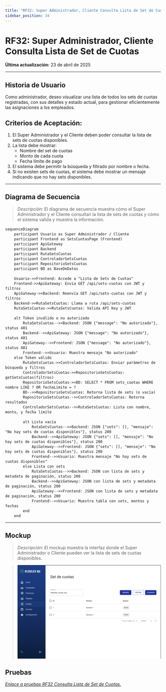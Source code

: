 ```yaml
---
title: "RF32: Super Administrador, Cliente Consulta Lista de Set de Cuotas"
sidebar_position: 34
---
```


# RF32: Super Administrador, Cliente Consulta Lista de Set de Cuotas

**Última actualización:** 23 de abril de 2025

---

## Historia de Usuario

Como administrador, deseo visualizar una lista de todos los sets de cuotas registradas, con sus detalles y estado actual, para gestionar eficientemente las asignaciones a los empleados.

## **Criterios de Aceptación:**

1. El Super Administrador y el Cliente deben poder consultar la lista de sets de cuotas disponibles.
2. La lista debe mostrar:
   - Nombre del set de cuotas
   - Monto de cada cuota
   - Fecha límite de pago
3. El sistema debe permitir la búsqueda y filtrado por nombre o fecha.
4. Si no existen sets de cuotas, el sistema debe mostrar un mensaje indicando que no hay sets disponibles.

---

## **Diagrama de Secuencia**

> _Descripción_: El diagrama de secuencia muestra cómo el Super Administrador y el Cliente consultan la lista de sets de cuotas y cómo el sistema valida y muestra la información.

```mermaid
sequenceDiagram
    participant Usuario as Super Administrador / Cliente
    participant Frontend as SetsCuotasPage (Frontend)
    participant ApiGateway
    participant Backend
    participant RutaSetsCuotas
    participant ControladorSetsCuotas
    participant RepositorioSetsCuotas
    participant BD as BaseDeDatos

    Usuario->>Frontend: Accede a "Lista de Sets de Cuotas"
    Frontend->>ApiGateway: Envia GET /api/sets-cuotas con JWT y filtros
    ApiGateway->>Backend: Reenvía GET /api/sets-cuotas con JWT y filtros
    Backend->>RutaSetsCuotas: Llama a ruta /api/sets-cuotas
    RutaSetsCuotas->>RutaSetsCuotas: Valida API Key y JWT

    alt Token inválido o no autorizado
        RutaSetsCuotas-->>Backend: JSON {"message": "No autorizado"}, status 401
        Backend-->>ApiGateway: JSON {"message": "No autorizado"}, status 401
        ApiGateway-->>Frontend: JSON {"message": "No autorizado"}, status 401
        Frontend-->>Usuario: Muestra mensaje "No autorizado"
    else Token válido
        RutaSetsCuotas->>ControladorSetsCuotas: Enviar parámetros de búsqueda y filtros
        ControladorSetsCuotas->>RepositorioSetsCuotas: getSetsCuotas(filtros)
        RepositorioSetsCuotas->>BD: SELECT * FROM sets_cuotas WHERE nombre LIKE ? OR fechaLimite = ?
        BD-->>RepositorioSetsCuotas: Retorna lista de sets (o vacía)
        RepositorioSetsCuotas-->>ControladorSetsCuotas: Retorna resultados
        ControladorSetsCuotas-->>RutaSetsCuotas: Lista con nombre, monto, y fecha límite

        alt Lista vacía
            RutaSetsCuotas-->>Backend: JSON {"sets": [], "mensaje": "No hay sets de cuotas disponibles"}, status 200
            Backend-->>ApiGateway: JSON {"sets": [], "mensaje": "No hay sets de cuotas disponibles"}, status 200
            ApiGateway-->>Frontend: JSON {"sets": [], "mensaje": "No hay sets de cuotas disponibles"}, status 200
            Frontend-->>Usuario: Muestra mensaje "No hay sets de cuotas disponibles"
        else Lista con sets
            RutaSetsCuotas-->>Backend: JSON con lista de sets y metadata de paginación, status 200
            Backend-->>ApiGateway: JSON con lista de sets y metadata de paginación, status 200
            ApiGateway-->>Frontend: JSON con lista de sets y metadata de paginación, status 200
            Frontend-->>Usuario: Muestra tabla con sets, montos y fechas
        end
    end
```
---

## **Mockup**

> _Descripción_: El mockup muestra la interfaz donde el Super Administrador o Cliente pueden ver la lista de sets de cuotas disponibles.

> ![Interfaz de consultar set de cuotas](imagenes/Consulta_set_cuotas.png)

## **Pruebas**

_<u>[Enlace a pruebas RF32 Consulta Lista de Set de Cuotas.](https://docs.google.com/spreadsheets/d/1NLGwGrGA5PVOEzLaqxa8Ts1D_Ng3QzzqNKWJYUzxD-M/edit?pli=1&gid=261101749#gid=261101749)</u>_
